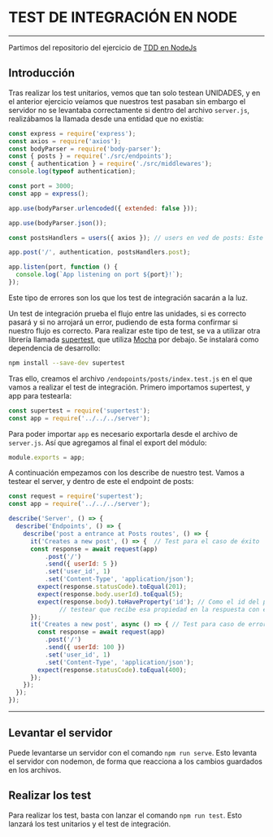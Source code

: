 # TEST DE INTEGRACIÓN EN NODE

---

Partimos del repositorio del ejercicio de [TDD en NodeJs](https://github.com/ElenaMLopez/TDD_node_example)

## Introducción

Tras realizar los test unitarios, vemos que tan solo testean UNIDADES, y en el anterior ejercicio veíamos que nuestros test pasaban sin embargo el servidor no se levantaba correctamente si dentro del archivo `server.js`, realizábamos la llamada desde una entidad que no existía:

```js
const express = require('express');
const axios = require('axios');
const bodyParser = require('body-parser');
const { posts } = require('./src/endpoints');
const { authentication } = require('./src/middlewares');
console.log(typeof authentication);

const port = 3000;
const app = express();

app.use(bodyParser.urlencoded({ extended: false }));

app.use(bodyParser.json());

const postsHandlers = users({ axios }); // users en ved de posts: Este error no lo tiene localizado nuestros test unitarios

app.post('/', authentication, postsHandlers.post);

app.listen(port, function () {
  console.log(`App listening on port ${port}!`);
});
```

Este tipo de errores son los que los test de integración sacarán a la luz.

Un test de integración prueba el flujo entre las unidades, si es correcto pasará y si no arrojará un error, pudiendo de esta forma confirmar si nuestro flujo es correcto. Para realizar este tipo de test, se va a utilizar otra librería llamada [supertest](https://www.npmjs.com/package/supertest), que utiliza [Mocha](https://mochajs.org/) por debajo. Se instalará como dependencia de desarrollo:

```bash
npm install --save-dev supertest
```

Tras ello, creamos el archivo `/endopoints/posts/index.test.js` en el que vamos a realizar el test de integración. Primero importamos supertest, y app para testearla:

```js
const supertest = require('supertest');
const app = require('../../../server');
```

Para poder importar `app` es necesario exportarla desde el archivo de `server.js`. Así que agregamos al final el export del módulo:

```js
module.exports = app;
```

A continuación empezamos con los describe de nuestro test. Vamos a testear el server, y dentro de este el endpoint de posts:

```js
const request = require('supertest');
const app = require('../../../server');

describe('Server', () => {
  describe('Endpoints', () => {
    describe('post a entrance at Posts routes', () => {
      it('Creates a new post', () => {  // Test para el caso de éxito
      const response = await request(app)
          .post('/')
          .send({ userId: 5 })
          .set('user_id', 1)
          .set('Content-Type', 'application/json');
        expect(response.statusCode).toEqual(201);
        expect(response.body.userId).toEqual(5);
        expect(response.body).toHaveProperty('id'); // Como el id del post va a ser variable, podemos
              // testear que recibe esa propiedad en la respuesta con este método en ved de su valor
      });
      it('Creates a new post', async () => { // Test para caso de error
        const response = await request(app)
          .post('/')
          .send({ userId: 100 })
          .set('user_id', 1)
          .set('Content-Type', 'application/json');
        expect(response.statusCode).toEqual(400);
      });
    });
  });
});
```

---

## Levantar el servidor

Puede levantarse un servidor con el comando `npm run serve`. Esto levanta el servidor con nodemon, de forma que reacciona a los cambios guardados en los archivos.

## Realizar los test

Para realizar los test, basta con lanzar el comando `npm run test`. Esto lanzará los test unitarios y el test de integración.
